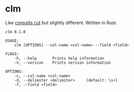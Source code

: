 # clm

Like [coreutils cut](https://www.gnu.org/software/coreutils/manual/html_node/The-cut-command.html) but slightly different.
Written in Rust.

```
clm 0.1.0

USAGE:
    clm [OPTIONS] --col-name <col-name> --field <field>

FLAGS:
    -h, --help       Prints help information
    -V, --version    Prints version information

OPTIONS:
    -c, --col-name <col-name>      
    -d, --delimiter <delimiter>     [default: \s+]
    -f, --field <field> 
```